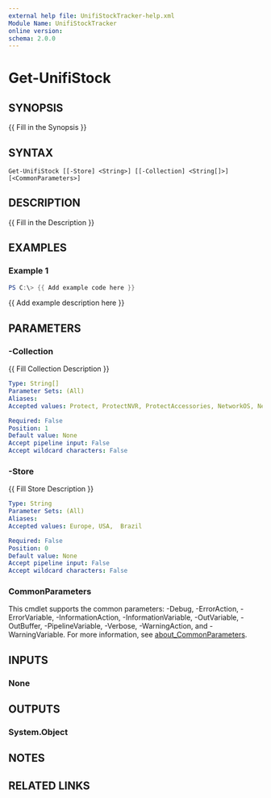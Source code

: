 ```yaml
---
external help file: UnifiStockTracker-help.xml
Module Name: UnifiStockTracker
online version:
schema: 2.0.0
---
```


# Get-UnifiStock

## SYNOPSIS
{{ Fill in the Synopsis }}

## SYNTAX

```
Get-UnifiStock [[-Store] <String>] [[-Collection] <String[]>] [<CommonParameters>]
```

## DESCRIPTION
{{ Fill in the Description }}

## EXAMPLES

### Example 1
```powershell
PS C:\> {{ Add example code here }}
```

{{ Add example description here }}

## PARAMETERS

### -Collection
{{ Fill Collection Description }}

```yaml
Type: String[]
Parameter Sets: (All)
Aliases:
Accepted values: Protect, ProtectNVR, ProtectAccessories, NetworkOS, NetworkSwitching, NetworkSmartPower, NetworkRoutingOffload, NetworkWifi

Required: False
Position: 1
Default value: None
Accept pipeline input: False
Accept wildcard characters: False
```

### -Store
{{ Fill Store Description }}

```yaml
Type: String
Parameter Sets: (All)
Aliases:
Accepted values: Europe, USA,  Brazil

Required: False
Position: 0
Default value: None
Accept pipeline input: False
Accept wildcard characters: False
```

### CommonParameters
This cmdlet supports the common parameters: -Debug, -ErrorAction, -ErrorVariable, -InformationAction, -InformationVariable, -OutVariable, -OutBuffer, -PipelineVariable, -Verbose, -WarningAction, and -WarningVariable. For more information, see [about_CommonParameters](http://go.microsoft.com/fwlink/?LinkID=113216).

## INPUTS

### None

## OUTPUTS

### System.Object
## NOTES

## RELATED LINKS
